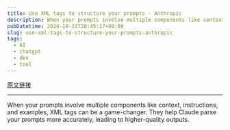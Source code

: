 ```yaml
---
title: Use XML tags to structure your prompts - Anthropic
description: When your prompts involve multiple components like context, instructions, and examples, XML tags can be a game-changer. They help Claude parse your prompts more accurately, leading to higher-quality outputs.
pubDatetime: 2024-10-31T20:45:17+08:00
slug: use-xml-tags-to-structure-your-prompts-anthropic
tags: 
  - AI
  - chatgpt
  - dev
  - tool
---
```


[原文链接](https://docs.anthropic.com/en/docs/build-with-claude/prompt-engineering/use-xml-tags#example-generating-financial-reports)

---

When your prompts involve multiple components like context, instructions, and examples, XML tags can be a game-changer. They help Claude parse your prompts more accurately, leading to higher-quality outputs.
